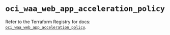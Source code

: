 # `oci_waa_web_app_acceleration_policy`

Refer to the Terraform Registry for docs: [`oci_waa_web_app_acceleration_policy`](https://registry.terraform.io/providers/oracle/oci/6.18.0/docs/resources/waa_web_app_acceleration_policy).
